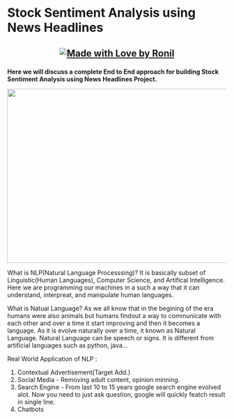 # Stock Sentiment Analysis using News Headlines

<h2 align="center">

[![Made with Love by Ronil](https://awesome.re/mentioned-badge.svg)](https://github.com/vuejs/awesome-vue)

</h2>
  
<b>Here we will discuss a complete End to End approach for building Stock Sentiment Analysis using News Headlines Project.</b>


<p align="center">
  <img class="center" src ="https://github.com/ronylpatil/Stock-Sentiment-Analysis-using-News-Headlines/blob/main/stock.png" alt="Drawing" style="width: 1350px; height: 400px">
</p>

What is NLP(Natural Language Processsing)?
It is basically subset of Linguistic(Human Languages), Computer Science, and Artifical Intelligence. Here we are programming our machines in a such a way that it can understand, interpreat, and manipulate human languages.

What is Natual Language?
As we all know that in the begining of the era humans were also animals but humans findout a way to communicate with each other and over a time it start improving and then it becomes a language. As it is evolve naturally over a time, it known as Natural Language. Natural Language can be speech or signs. It is different from artificial languages such as python, java...

Real World Application of NLP : 
1. Contextual Advertisement(Target Add.)
2. Social Media - Removing adult content, opinion minning.
3. Search Engine - From last 10 to 15 years google search engine evolved alot. Now you need to just ask question, google will quickly featch result in single line.
4. Chatbots




